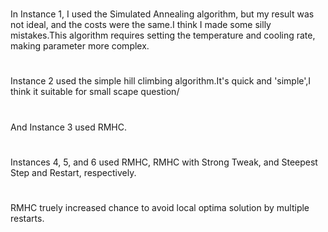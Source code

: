 #
In Instance 1, I used the Simulated Annealing algorithm, but my result was not ideal, and the costs were the same.I think I made some silly mistakes.This algorithm requires setting the temperature and cooling rate, making parameter more complex.
#
Instance 2 used the simple hill climbing algorithm.It's quick and 'simple',I think it suitable for small scape question/ 
#
And Instance 3 used RMHC.
#
Instances 4, 5, and 6 used RMHC, RMHC with Strong Tweak, and Steepest Step and Restart, respectively.
#
RMHC truely increased chance to avoid local optima solution by multiple restarts.
